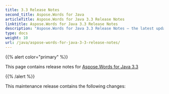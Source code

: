```yaml
---
title: 3.3 Release Notes
second_title: Aspose.Words for Java
articleTitle: Aspose.Words for Java 3.3 Release Notes
linktitle: Aspose.Words for Java 3.3 Release Notes
description: "Aspose.Words for Java 3.3 Release Notes – the latest updates and fixes."
type: docs
weight: 10
url: /java/aspose-words-for-java-3-3-release-notes/
---
```


{{% alert color="primary" %}}

This page contains release notes for [Aspose.Words for Java 3.3](https://releases.aspose.com/words/java/new-releases/aspose.words-for-java-3.3/)

{{% /alert %}}

This maintenance release contains the following changes: 
